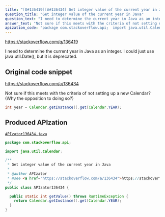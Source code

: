 ```yaml
---
title: "[Q#136419][A#136434] Get integer value of the current year in Java"
question_title: "Get integer value of the current year in Java"
question_text: "I need to determine the current year in Java as an integer. I could just use java.util.Date(), but it is deprecated."
answer_text: "Not sure if this meets with the criteria of not setting up a new Calendar?  (Why the opposition to doing so?)"
apization_code: "package com.stackoverflow.api;  import java.util.Calendar;  /**  * Get integer value of the current year in Java  *  * @author APIzator  * @see <a href=\"https://stackoverflow.com/a/136434\">https://stackoverflow.com/a/136434</a>  */ public class APIzator136434 {    public static int getValue() throws RuntimeException {     return Calendar.getInstance().get(Calendar.YEAR);   } }"
---
```


https://stackoverflow.com/q/136419

I need to determine the current year in Java as an integer. I could just use java.util.Date(), but it is deprecated.



## Original code snippet

https://stackoverflow.com/a/136434

Not sure if this meets with the criteria of not setting up a new Calendar?  (Why the opposition to doing so?)

```java
int year = Calendar.getInstance().get(Calendar.YEAR);
```

## Produced APIzation

[`APIzator136434.java`](https://github.com/pasqualesalza/apization-temp-data/raw/master/apizations/java/APIzator136434.java)

```java
package com.stackoverflow.api;

import java.util.Calendar;

/**
 * Get integer value of the current year in Java
 *
 * @author APIzator
 * @see <a href="https://stackoverflow.com/a/136434">https://stackoverflow.com/a/136434</a>
 */
public class APIzator136434 {

  public static int getValue() throws RuntimeException {
    return Calendar.getInstance().get(Calendar.YEAR);
  }
}

```